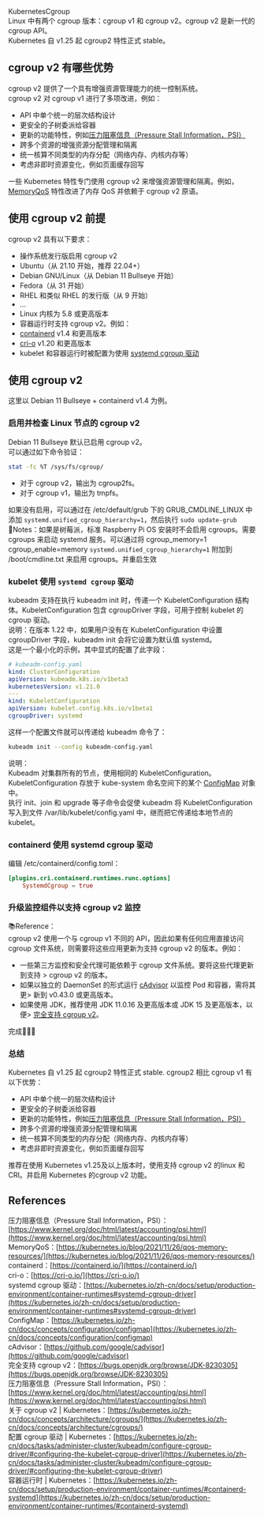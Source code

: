 KubernetesCgroup<br />Linux 中有两个 cgroup 版本：cgroup v1 和 cgroup v2。cgroup v2 是新一代的 cgroup API。<br />Kubernetes 自 v1.25 起 cgroup2 特性正式 stable。
<a name="AmCmn"></a>
## cgroup v2 有哪些优势
cgroup v2 提供了一个具有增强资源管理能力的统一控制系统。<br />cgroup v2 对 cgroup v1 进行了多项改进，例如：

- API 中单个统一的层次结构设计
- 更安全的子树委派给容器
- 更新的功能特性，例如[压力阻塞信息（Pressure Stall Information，PSI）](https://www.kernel.org/doc/html/latest/accounting/psi.html)
- 跨多个资源的增强资源分配管理和隔离
- 统一核算不同类型的内存分配（网络内存、内核内存等）
- 考虑非即时资源变化，例如页面缓存回写

一些 Kubernetes 特性专门使用 cgroup v2 来增强资源管理和隔离。例如，[MemoryQoS](https://kubernetes.io/blog/2021/11/26/qos-memory-resources/) 特性改进了内存 QoS 并依赖于 cgroup v2 原语。
<a name="D94Rh"></a>
## 使用 cgroup v2 前提
cgroup v2 具有以下要求：

- 操作系统发行版启用 cgroup v2
- Ubuntu（从 21.10 开始，推荐 22.04+）
- Debian GNU/Linux（从 Debian 11 Bullseye 开始）
- Fedora（从 31 开始）
- RHEL 和类似 RHEL 的发行版（从 9 开始）
- …
- Linux 内核为 5.8 或更高版本
- 容器运行时支持 cgroup v2。例如：
- [containerd](https://containerd.io/) v1.4 和更高版本
- [cri-o](https://cri-o.io/) v1.20 和更高版本
- kubelet 和容器运行时被配置为使用 [systemd cgroup 驱动](https://kubernetes.io/zh-cn/docs/setup/production-environment/container-runtimes#systemd-cgroup-driver)
<a name="UXtS2"></a>
## 使用 cgroup v2
这里以 Debian 11 Bullseye + containerd v1.4 为例。
<a name="E5f8w"></a>
### 启用并检查 Linux 节点的 cgroup v2
Debian 11 Bullseye 默认已启用 cgroup v2。<br />可以通过如下命令验证：
```bash
stat -fc %T /sys/fs/cgroup/
```

- 对于 cgroup v2，输出为 cgroup2fs。
- 对于 cgroup v1，输出为 tmpfs。

如果没有启用，可以通过在 /etc/default/grub 下的 GRUB_CMDLINE_LINUX 中添加 `systemd.unified_cgroup_hierarchy=1`，然后执行 `sudo update-grub`<br />📝Notes：如果是树莓派，标准 Raspberry Pi OS 安装时不会启用 cgroups。需要 cgroups 来启动 systemd 服务。可以通过将 cgroup_memory=1 cgroup_enable=memory `systemd.unified_cgroup_hierarchy=1` 附加到 /boot/cmdline.txt 来启用 cgroups。并重启生效
<a name="Gjkxa"></a>
### kubelet 使用 `systemd cgroup` 驱动
kubeadm 支持在执行 kubeadm init 时，传递一个 KubeletConfiguration 结构体。KubeletConfiguration 包含 cgroupDriver 字段，可用于控制 kubelet 的 cgroup 驱动。<br />说明：在版本 1.22 中，如果用户没有在 KubeletConfiguration 中设置 cgroupDriver 字段，kubeadm init 会将它设置为默认值 systemd。<br />这是一个最小化的示例，其中显式的配置了此字段：
```yaml
# kubeadm-config.yaml
kind: ClusterConfiguration
apiVersion: kubeadm.k8s.io/v1beta3
kubernetesVersion: v1.21.0
---
kind: KubeletConfiguration
apiVersion: kubelet.config.k8s.io/v1beta1
cgroupDriver: systemd
```
这样一个配置文件就可以传递给 kubeadm 命令了：
```bash
kubeadm init --config kubeadm-config.yaml
```
说明：<br />Kubeadm 对集群所有的节点，使用相同的 KubeletConfiguration。KubeletConfiguration 存放于 kube-system 命名空间下的某个 [ConfigMap](https://kubernetes.io/zh-cn/docs/concepts/configuration/configmap) 对象中。<br />执行 init、join 和 upgrade 等子命令会促使 kubeadm 将 KubeletConfiguration 写入到文件 /var/lib/kubelet/config.yaml 中，继而把它传递给本地节点的 kubelet。
<a name="WXUjV"></a>
### containerd 使用 systemd cgroup 驱动
编辑 /etc/containerd/config.toml：
```toml
[plugins.cri.containerd.runtimes.runc.options]
    SystemdCgroup = true
```
<a name="EAFXV"></a>
### 升级监控组件以支持 cgroup v2 监控
📚️Reference：<br />cgroup v2 使用一个与 cgroup v1 不同的 API，因此如果有任何应用直接访问cgroup 文件系统，则需要将这些应用更新为支持 cgroup v2 的版本。例如：

- 一些第三方监控和安全代理可能依赖于 cgroup 文件系统。要将这些代理更新到支持 > cgroup v2 的版本。
- 如果以独立的 DaemonSet 的形式运行 [cAdvisor](https://github.com/google/cadvisor) 以监控 Pod 和容器，需将其更> 新到 v0.43.0 或更高版本。
- 如果使用 JDK，推荐使用 JDK 11.0.16 及更高版本或 JDK 15 及更高版本，以便> [完全支持 cgroup v2](https://bugs.openjdk.org/browse/JDK-8230305)。

完成🎉🎉🎉
<a name="aJMSa"></a>
### 总结
Kubernetes 自 v1.25 起 cgroup2 特性正式 stable. cgroup2 相比 cgroup v1 有以下优势：

- API 中单个统一的层次结构设计
- 更安全的子树委派给容器
- 更新的功能特性，例如[压力阻塞信息（Pressure Stall Information，PSI）](https://www.kernel.org/doc/html/latest/accounting/psi.html)
- 跨多个资源的增强资源分配管理和隔离
- 统一核算不同类型的内存分配（网络内存、内核内存等）
- 考虑非即时资源变化，例如页面缓存回写

推荐在使用 Kubernetes v1.25及以上版本时，使用支持 cgroup v2 的linux 和 CRI。并启用 Kubernetes 的cgroup v2 功能。
<a name="eOMo2"></a>
## References
压力阻塞信息（Pressure Stall Information，PSI）：[https://www.kernel.org/doc/html/latest/accounting/psi.html](https://www.kernel.org/doc/html/latest/accounting/psi.html)<br />MemoryQoS：[https://kubernetes.io/blog/2021/11/26/qos-memory-resources/](https://kubernetes.io/blog/2021/11/26/qos-memory-resources/)<br />containerd：[https://containerd.io/](https://containerd.io/)<br />cri-o：[https://cri-o.io/](https://cri-o.io/)<br />systemd cgroup 驱动：[https://kubernetes.io/zh-cn/docs/setup/production-environment/container-runtimes#systemd-cgroup-driver](https://kubernetes.io/zh-cn/docs/setup/production-environment/container-runtimes#systemd-cgroup-driver)<br />ConfigMap：[https://kubernetes.io/zh-cn/docs/concepts/configuration/configmap](https://kubernetes.io/zh-cn/docs/concepts/configuration/configmap)<br />cAdvisor：[https://github.com/google/cadvisor](https://github.com/google/cadvisor)<br />完全支持 cgroup v2：[https://bugs.openjdk.org/browse/JDK-8230305](https://bugs.openjdk.org/browse/JDK-8230305)<br />压力阻塞信息（Pressure Stall Information，PSI）：[https://www.kernel.org/doc/html/latest/accounting/psi.html](https://www.kernel.org/doc/html/latest/accounting/psi.html)<br />关于 cgroup v2 | Kubernetes：[https://kubernetes.io/zh-cn/docs/concepts/architecture/cgroups/](https://kubernetes.io/zh-cn/docs/concepts/architecture/cgroups/)<br />配置 cgroup 驱动 | Kubernetes：[https://kubernetes.io/zh-cn/docs/tasks/administer-cluster/kubeadm/configure-cgroup-driver/#configuring-the-kubelet-cgroup-driver](https://kubernetes.io/zh-cn/docs/tasks/administer-cluster/kubeadm/configure-cgroup-driver/#configuring-the-kubelet-cgroup-driver)<br />容器运行时 | Kubernetes：[https://kubernetes.io/zh-cn/docs/setup/production-environment/container-runtimes/#containerd-systemd](https://kubernetes.io/zh-cn/docs/setup/production-environment/container-runtimes/#containerd-systemd)
